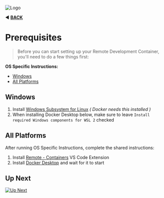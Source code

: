 ![Logo](https://sfccdevops.s3.amazonaws.com/logo-128.png "Logo")

:arrow_backward: **[BACK](./repository-setup.md)**

Prerequisites
===

> Before you can start setting up your Remote Development Container, you'll need to do a few things first:

**OS Specific Instructions:**

* [Windows](#windows)
* [All Platforms](#all-platforms)

Windows
---

1. Install [Windows Subsystem for Linux](https://docs.microsoft.com/en-us/windows/wsl/install) _( Docker needs this installed )_
2. When installing Docker Desktop below, make sure to leave `Install required Windows components for WSL 2` checked

All Platforms
---

After running OS Specific Instructions, complete the shared instructions:

1. Install [Remote - Containers](https://marketplace.visualstudio.com/items?itemName=ms-vscode-remote.remote-containers) VS Code Extension
2. Install [Docker Desktop](https://www.docker.com/products/docker-desktop) and wait for it to start


Up Next
---

[![Up Next](https://img.shields.io/badge/Next-Git_Credentials-blue.svg?style=for-the-badge&logo=github&logoColor=ffffff&logoWidth=16)](./git-credentials.md)
